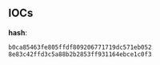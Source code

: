 
## IOCs

__hash__:

```text
b0ca85463fe805ffdf809206771719dc571eb052
8e83c42ffd3c5a88b2b2853ff931164ebce1c0f3
```